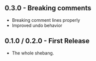 ## 0.3.0 - Breaking comments
* Breaking comment lines properly
* Improved undo behavior

## 0.1.0 / 0.2.0 - First Release
* The whole shebang.
